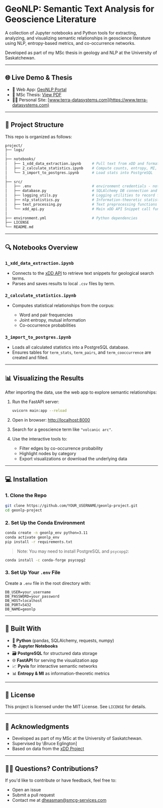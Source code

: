 # GeoNLP: Semantic Text Analysis for Geoscience Literature

A collection of Jupyter notebooks and Python tools for extracting, analyzing, and visualizing semantic relationships in geoscience literature using NLP, entropy-based metrics, and co-occurrence networks.

Developed as part of my MSc thesis in geology and NLP at the University of Saskatchewan.

---

## 🌐 Live Demo & Thesis

- 🔗 Web App: [GeoNLP Portal](https://geo-nlp-portal.onrender.com/)
- 📄 MSc Thesis: [View PDF](https://www.terra-datasystems.com/msc-thesis.pdf)
- 👨‍💻 Personal Site: [www.terra-datasystems.com](https://www.terra-datasystems.com)

---

## 📁 Project Structure

This repo is organized as follows:

```bash
project/
├── logs/
│
├── notebooks/
│   ├── 1_xdd_data_extraction.ipynb     # Pull text from xDD and format snippets
│   ├── 2_calculate_statistics.ipynb    # Compute counts, entropy, MI, co-occurrence
│   └── 3_import_to_postgres.ipynb      # Load stats into PostgreSQL
│
├── src/
│   ├── .env							# environment credentials - not shared, need to supplier your own
│   ├── database.py                     # SQLAlchemy DB connection and helpers
│   ├── logging_utils.py                # Logging utilities to record function processing results
│   ├── nlp_statistics.py               # Information-theoretic statistics calculations
│   ├── text_processing.py              # Text preprocessing functions
│   └── xdd_api.py		                # Main xDD API Snippet call functions and helper functions
│
├── environment.yml                     # Python dependencies
├── LICENSE
└── README.md
````

---

## 🔍 Notebooks Overview

### `1_xdd_data_extraction.ipynb`

* Connects to the [xDD API](https://xDD.wisc.edu/) to retrieve text snippets for geological search terms.
* Parses and saves results to local `.csv` files by term.

### `2_calculate_statistics.ipynb`

* Computes statistical relationships from the corpus:

  * Word and pair frequencies
  * Joint entropy, mutual information
  * Co-occurrence probabilities

### `3_import_to_postgres.ipynb`

* Loads all calculated statistics into a PostgreSQL database.
* Ensures tables for `term_stats`, `term_pairs`, and `term_cooccurrence` are created and filled.

---

## 📊 Visualizing the Results

After importing the data, use the web app to explore semantic relationships:

1. Run the FastAPI server:

   ```bash
   uvicorn main:app --reload
   ```

2. Open in browser:
   [http://localhost:8000](http://localhost:8000)

3. Search for a geoscience term like `"volcanic arc"`.

4. Use the interactive tools to:

   * Filter edges by co-occurrence probability
   * Highlight nodes by category
   * Export visualizations or download the underlying data

---

## 💻 Installation

### 1. Clone the Repo

```bash
git clone https://github.com/YOUR_USERNAME/geonlp-project.git
cd geonlp-project
```

### 2. Set Up the Conda Environment

```bash
conda create -n geonlp_env python=3.11
conda activate geonlp_env
pip install -r requirements.txt
```

> Note: You may need to install PostgreSQL and `psycopg2`:

```bash
conda install -c conda-forge psycopg2
```

### 3. Set Up Your `.env` File

Create a `.env` file in the root directory with:

```
DB_USER=your_username
DB_PASSWORD=your_password
DB_HOST=localhost
DB_PORT=5432
DB_NAME=geonlp
```

---

## 🧠 Built With

* 🐍 **Python** (pandas, SQLAlchemy, requests, numpy)
* 📚 **Jupyter Notebooks**
* 🗃️ **PostgreSQL** for structured data storage
* 🌐 **FastAPI** for serving the visualization app
* 📈 **Pyvis** for interactive semantic networks
* 📊 **Entropy & MI** as information-theoretic metrics

---

## 📘 License

This project is licensed under the MIT License. See `LICENSE` for details.

---

## 👋 Acknowledgments

* Developed as part of my MSc at the University of Saskatchewan.
* Supervised by \Bruce Eglington]
* Based on data from the [xDD Project](https://geodeepdive.org/)

---

## 🙋‍♀️ Questions? Contributions?

If you'd like to contribute or have feedback, feel free to:

* Open an issue
* Submit a pull request
* Contact me at [dheasman@smcg-services.com](mailto:dheasman@smcg-services.com)
